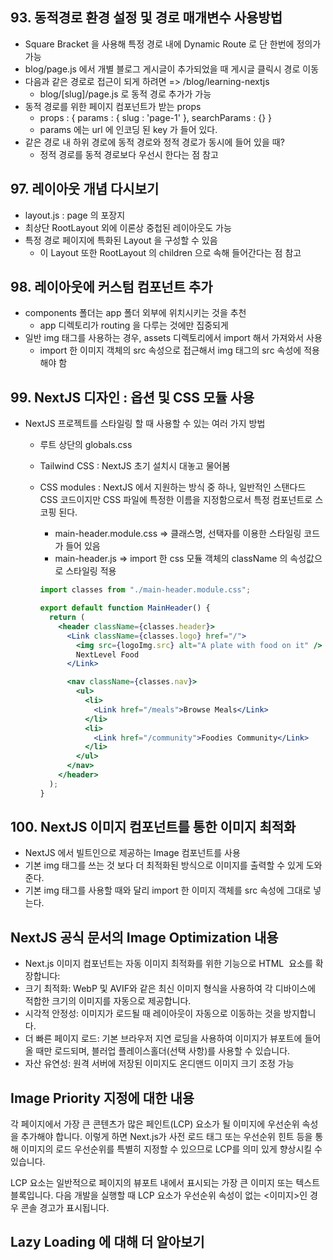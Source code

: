 ## 93. 동적경로 환경 설정 및 경로 매개변수 사용방법

- Square Bracket 을 사용해 특정 경로 내에 Dynamic Route 로 단 한번에 정의가 가능
- blog/page.js 에서 개별 블로그 게시글이 추가되었을 때 게시글 클릭시 경로 이동
- 다음과 같은 경로로 접근이 되게 하려면 => /blog/learning-nextjs
  - blog/[slug]/page.js 로 동적 경로 추가가 가능
- 동적 경로를 위한 페이지 컴포넌트가 받는 props
  - props : { params : { slug : 'page-1' }, searchParams : {} }
  - params 에는 url 에 인코딩 된 key 가 들어 있다.
- 같은 경로 내 하위 경로에 동적 경로와 정적 경로가 동시에 들어 있을 때?
  - 정적 경로를 동적 경로보다 우선시 한다는 점 참고

## 97. 레이아웃 개념 다시보기

- layout.js : page 의 포장지
- 최상단 RootLayout 외에 이론상 중첩된 레이아웃도 가능
- 특정 경로 페이지에 특화된 Layout 을 구성할 수 있음
  - 이 Layout 또한 RootLayout 의 children 으로 속해 들어간다는 점 참고

## 98. 레이아웃에 커스텀 컴포넌트 추가

- components 폴더는 app 폴더 외부에 위치시키는 것을 추천
  - app 디렉토리가 routing 을 다루는 것에만 집중되게
- 일반 img 태그를 사용하는 경우, assets 디렉토리에서 import 해서 가져와서 사용
  - import 한 이미지 객체의 src 속성으로 접근해서 img 태그의 src 속성에 적용해야 함

## 99. NextJS 디자인 : 옵션 및 CSS 모듈 사용

- NextJS 프로젝트를 스타일링 할 때 사용할 수 있는 여러 가지 방법

  - 루트 상단의 globals.css
  - Tailwind CSS : NextJS 초기 설치시 대놓고 물어봄
  - CSS modules : NextJS 에서 지원하는 방식 중 하나, 일반적인 스탠다드 CSS 코드이지만 CSS 파일에 특정한 이름을 지정함으로서 특정 컴포넌트로 스코핑 된다.

    - main-header.module.css => 클래스명, 선택자를 이용한 스타일링 코드가 들어 있음
    - main-header.js => import 한 css 모듈 객체의 className 의 속성값으로 스타일링 적용

    ```jsx
    import classes from "./main-header.module.css";

    export default function MainHeader() {
      return (
        <header className={classes.header}>
          <Link className={classes.logo} href="/">
            <img src={logoImg.src} alt="A plate with food on it" />
            NextLevel Food
          </Link>

          <nav className={classes.nav}>
            <ul>
              <li>
                <Link href="/meals">Browse Meals</Link>
              </li>
              <li>
                <Link href="/community">Foodies Community</Link>
              </li>
            </ul>
          </nav>
        </header>
      );
    }
    ```

## 100. NextJS 이미지 컴포넌트를 통한 이미지 최적화

- NextJS 에서 빌트인으로 제공하는 Image 컴포넌트를 사용
- 기본 img 태그를 쓰는 것 보다 더 최적화된 방식으로 이미지를 출력할 수 있게 도와준다.
- 기본 img 태그를 사용할 때와 달리 import 한 이미지 객체를 src 속성에 그대로 넣는다.

## NextJS 공식 문서의 Image Optimization 내용

- Next.js 이미지 컴포넌트는 자동 이미지 최적화를 위한 기능으로 HTML <img> 요소를 확장합니다:
- 크기 최적화: WebP 및 AVIF와 같은 최신 이미지 형식을 사용하여 각 디바이스에 적합한 크기의 이미지를 자동으로 제공합니다.
- 시각적 안정성: 이미지가 로드될 때 레이아웃이 자동으로 이동하는 것을 방지합니다.
- 더 빠른 페이지 로드: 기본 브라우저 지연 로딩을 사용하여 이미지가 뷰포트에 들어올 때만 로드되며, 블러업 플레이스홀더(선택 사항)를 사용할 수 있습니다.
- 자산 유연성: 원격 서버에 저장된 이미지도 온디맨드 이미지 크기 조정 가능

## Image Priority 지정에 대한 내용

각 페이지에서 가장 큰 콘텐츠가 많은 페인트(LCP) 요소가 될 이미지에 우선순위 속성을 추가해야 합니다. 이렇게 하면 Next.js가 사전 로드 태그 또는 우선순위 힌트 등을 통해 이미지의 로드 우선순위를 특별히 지정할 수 있으므로 LCP를 의미 있게 향상시킬 수 있습니다.

LCP 요소는 일반적으로 페이지의 뷰포트 내에서 표시되는 가장 큰 이미지 또는 텍스트 블록입니다. 다음 개발을 실행할 때 LCP 요소가 우선순위 속성이 없는 <이미지>인 경우 콘솔 경고가 표시됩니다.

## Lazy Loading 에 대해 더 알아보기

